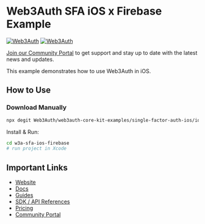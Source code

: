 # Web3Auth SFA iOS x Firebase Example

[![Web3Auth](https://img.shields.io/badge/Web3Auth-SDK-blue)](https://web3auth.io/docs/sdk/core-kit/sfa-ios)
[![Web3Auth](https://img.shields.io/badge/Web3Auth-Community-cyan)](https://web3auth.io/community)


[Join our Community Portal](https://web3auth.io/community) to get support and stay up to date with the latest news and updates.

This example demonstrates how to use Web3Auth in iOS.

## How to Use

### Download Manually

```bash
npx degit Web3Auth/web3auth-core-kit-examples/single-factor-auth-ios/ios-sfa-firebase-example w3a-sfa-ios-firebase
```

Install & Run:

```bash
cd w3a-sfa-ios-firebase
# run project in Xcode
```

## Important Links

- [Website](https://web3auth.io)
- [Docs](https://web3auth.io/docs)
- [Guides](https://web3auth.io/docs/content-hub?type=guides)
- [SDK / API References](https://web3auth.io/docs/sdk)
- [Pricing](https://web3auth.io/pricing.html)
- [Community Portal](https://community.web3auth.io)
